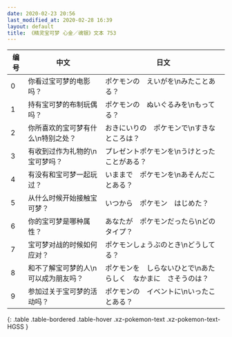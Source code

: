 ```yaml
---
date: 2020-02-23 20:56
last_modified_at: 2020-02-28 16:39
layout: default
title: 《精灵宝可梦 心金／魂银》文本 753
---
```

| 编号 | 中文 | 日文 |
| ---- | ---- | ---- |
| 0 | 你看过宝可梦的电影吗？ | ポケモンの　えいがを\nみたことある？ |
| 1 | 持有宝可梦的布制玩偶吗？ | ポケモンの　ぬいぐるみを\nもってる？ |
| 2 | 你所喜欢的宝可梦有什么\n特别之处？ | おきにいりの　ポケモンで\nすきな　ところは？ |
| 3 | 有收到过作为礼物的\n宝可梦吗？ | プレゼントポケモンを\nうけとった　ことがある？ |
| 4 | 有没有和宝可梦一起玩过？ | いままで　ポケモンを\nあそんだことある？ |
| 5 | 从什么时候开始接触宝可梦？ | いつから　ポケモン　はじめた？ |
| 6 | 你的宝可梦是哪种属性？ | あなたが　ポケモンだったら\nどのタイプ？ |
| 7 | 宝可梦对战的时候如何应对？ | ポケモンしょうぶのとき\nどうしてる？ |
| 8 | 和不了解宝可梦的人\n可以成为朋友吗？ | ポケモンを　しらないひとで\nあたらしく　なかまに　さそうのは？ |
| 9 | 参加过关于宝可梦的活动吗？ | ポケモンの　イベントに\nいったことある？ |
{: .table .table-bordered .table-hover .xz-pokemon-text .xz-pokemon-text-HGSS }
